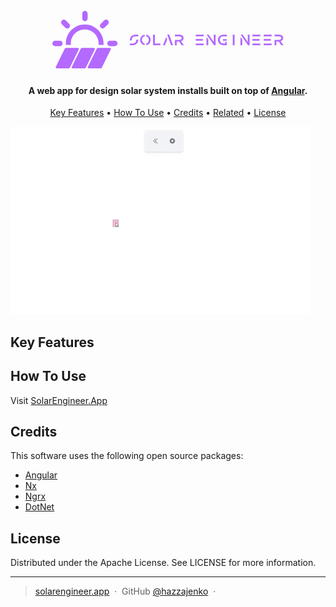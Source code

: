 
<h1 align="center">
  <br>
<svg class="prefix__css-1j8o68f" height="92.016" width="369.769">
	<path
		d="M77.355 20.723l5.474-5.46c1.628-1.643 4.495-1.655 6.138 0a4.338 4.338 0 010 6.139l-5.472 5.469a4.311 4.311 0 01-3.07 1.275 4.361 4.361 0 01-3.112-1.318 4.306 4.306 0 01-1.24-3.049 4.321 4.321 0 011.282-3.056zM47.775 4.344c0-2.4 1.946-4.344 4.331-4.344a4.344 4.344 0 014.349 4.344v7.731a4.344 4.344 0 01-4.349 4.341 4.341 4.341 0 01-4.33-4.34V4.343zm4 17.46c16.666 0 30.178 13.519 30.178 30.178 0 .808-.058 1.608-.109 2.408h-7.99c.1-.79.157-1.6.157-2.408 0-12.25-9.968-22.222-22.235-22.222-12.258 0-22.21 9.973-22.21 22.222 0 .808.05 1.618.137 2.408h-7.99c-.053-.8-.096-1.6-.096-2.408 0-16.66 13.513-30.178 30.158-30.178zm-36.512-6.543c1.642-1.665 4.517-1.642 6.147.014l5.46 5.477a4.21 4.21 0 011.275 3.015 4.304 4.304 0 01-1.274 3.112 4.267 4.267 0 01-3.07 1.266 4.316 4.316 0 01-3.07-1.266l-5.468-5.478A4.235 4.235 0 0114 18.35a4.32 4.32 0 011.263-3.09zM0 52.111a4.34 4.34 0 014.33-4.336h7.74a4.344 4.344 0 014.35 4.336 4.356 4.356 0 01-4.35 4.354H4.332C1.946 56.465 0 54.507 0 52.111zm26.15 39.905H7.134c-.628 0-1.21-.327-1.548-.854a1.8 1.8 0 01-.06-1.737l14.426-29.176a1.809 1.809 0 011.62-1.002H40.59c.622 0 1.21.31 1.53.85.336.533.372 1.19.078 1.741l-14.42 29.171c-.3.62-.937 1.007-1.628 1.007zm25.611 0H32.728a1.792 1.792 0 01-1.52-.854 1.769 1.769 0 01-.087-1.737l14.44-29.176a1.792 1.792 0 011.616-1.002h19.015c.64 0 1.21.31 1.548.85.32.533.354 1.19.073 1.741l-14.44 29.171a1.77 1.77 0 01-1.612 1.007zm41.662-30.178l-14.44 29.171a1.805 1.805 0 01-1.627 1.007h-19.01c-.637 0-1.21-.33-1.543-.855-.33-.519-.359-1.2-.077-1.738l14.431-29.174a1.809 1.809 0 011.63-1.003h19.01c.63 0 1.202.31 1.54.85a1.84 1.84 0 01.086 1.742zm6.472-5.373h-7.753c-2.387 0-4.339-1.958-4.339-4.354a4.346 4.346 0 014.34-4.336h7.752a4.34 4.34 0 014.336 4.336c0 2.396-1.945 4.354-4.336 4.354z"
		xmlns="http://www.w3.org/2000/svg" fill="#b469ff" />
	<path
		d="M132.923 38.035c-1.298 0-2.502.213-3.612.638a8.721 8.721 0 00-2.832 1.77c-.78.708-1.393 1.605-1.842 2.691a8.887 8.887 0 00-.637 3.01v1.062h3.116v-1.062c.047-.803.177-1.452.39-1.948a6.258 6.258 0 011.168-1.84c.59-.544 1.204-.945 1.841-1.205.732-.283 1.535-.424 2.408-.424h4.461v-2.692h-4.461zm1.346 7.967v.673h.035a7.296 7.296 0 01-.425 2.09c-.307.73-.696 1.333-1.168 1.805-.52.52-1.133.92-1.842 1.204-.731.283-1.534.425-2.407.425H124v2.69h4.462c1.298 0 2.502-.212 3.611-.637a8.721 8.721 0 002.833-1.77c.826-.826 1.44-1.723 1.841-2.691.425-.944.638-1.983.638-3.116v-.673h-3.116zm13.349 6.197a4.43 4.43 0 01-.992-.319 5.417 5.417 0 01-1.735-1.274c-.472-.496-.85-1.11-1.133-1.842a6.627 6.627 0 01-.39-2.23v-.178c0-.779.13-1.534.39-2.266.307-.755.685-1.357 1.133-1.805a4.653 4.653 0 011.7-1.24c.401-.189.743-.307 1.027-.354v-2.655c-.827.118-1.558.318-2.196.601-1.038.449-1.924 1.05-2.655 1.806s-1.31 1.653-1.735 2.691-.638 2.125-.638 3.258v.177a8.35 8.35 0 00.638 3.258 7.32 7.32 0 001.7 2.655 7.916 7.916 0 002.655 1.806c.637.283 1.38.484 2.23.602v-2.691zm9.63-5.736v-.106a8.35 8.35 0 00-.637-3.258 8.38 8.38 0 00-1.735-2.691c-.708-.755-1.581-1.346-2.62-1.77-.59-.284-1.31-.484-2.16-.602v2.69l.425.142c.212.071.378.13.496.177.66.307 1.239.732 1.735 1.275.472.496.85 1.11 1.133 1.841.26.732.39 1.476.39 2.231v.177c0 .779-.13 1.534-.39 2.266-.307.755-.685 1.357-1.133 1.806a4.653 4.653 0 01-1.7 1.24 4.549 4.549 0 01-.956.318v2.691a7.987 7.987 0 002.125-.602c.967-.401 1.853-1.003 2.655-1.806.78-.826 1.358-1.723 1.735-2.69a8.522 8.522 0 00.638-3.258v-.071zm3.825-8.428h2.903V52.2h8.852v2.69h-11.756V38.036zM189.93 54.89h3.187L186.956 38h-3.222l3.576 10.092zm-13.03 0h3.116l3.682-8.994-1.522-4.036zm33.46 0l-4.567-6.374a8.668 8.668 0 001.629-.673c.52-.33.944-.696 1.275-1.097a4.24 4.24 0 00.814-1.452c.213-.566.319-1.204.319-1.912 0-.826-.142-1.57-.425-2.23a4.733 4.733 0 00-1.24-1.665c-.519-.448-1.18-.803-1.982-1.062a8.69 8.69 0 00-2.62-.39h-7.507v2.691h7.259c1.109 0 1.97.236 2.584.709s.92 1.18.92 2.124c0 .873-.306 1.558-.92 2.054-.613.52-1.463.779-2.55.779h-7.293v8.498h2.939v-5.878h3.717l4.143 5.878h3.506zm19.05-16.855h12.606v2.692h-12.605v-2.692zm0 14.164h12.57v2.69h-12.57V52.2zm0-7.153h11.367v2.656H229.41v-2.656zm17.103 9.844h2.939v-9.03l-2.94-4.142V54.89zm11.756-16.855v11.65l-8.321-11.65h-3.187L258.73 54.89h2.443V38.035h-2.903zm14.552 9.738h6.268v-2.62h-6.268v2.62zm6.268 2.054h-2.62v2.407h-2.586c-.897 0-1.7-.141-2.407-.424a5.35 5.35 0 01-1.877-1.169 6.257 6.257 0 01-1.168-1.841c-.284-.661-.425-1.428-.425-2.302 0-.826.141-1.593.425-2.301.306-.756.696-1.37 1.168-1.841a5.781 5.781 0 011.877-1.24c.708-.283 1.51-.425 2.408-.425l5.169.036v-2.691l-5.17-.036c-1.321 0-2.537.213-3.647.638a8.721 8.721 0 00-2.832 1.77 8.747 8.747 0 00-1.877 2.691c-.425 1.015-.637 2.125-.637 3.329s.212 2.325.637 3.363c.472 1.086 1.098 1.983 1.877 2.691.708.709 1.652 1.31 2.832 1.806 1.133.425 2.35.638 3.647.638h5.205v-5.1zm12.499-4.78V38h-2.975v16.925h2.975v-9.879zm9.312 9.843h2.939v-9.03l-2.939-4.142V54.89zm11.756-16.855v11.65l-8.321-11.65h-3.187l11.968 16.855h2.443V38.035h-2.903zm7.4 0h12.606v2.692h-12.606v-2.692zm0 14.164h12.57v2.69h-12.57V52.2zm0-7.153h11.366v2.656h-11.366v-2.656zm18.13-7.01h12.605v2.69h-12.606v-2.69zm0 14.163h12.569v2.69h-12.57V52.2zm0-7.153h11.365v2.656h-11.366v-2.656zm31.583 9.844l-4.567-6.374a8.668 8.668 0 001.628-.673c.52-.33.945-.696 1.275-1.097a4.24 4.24 0 00.814-1.452c.213-.566.32-1.204.32-1.912 0-.826-.142-1.57-.426-2.23a4.733 4.733 0 00-1.239-1.665c-.52-.448-1.18-.803-1.983-1.062a8.69 8.69 0 00-2.62-.39h-7.507v2.691h7.259c1.11 0 1.97.236 2.585.709s.92 1.18.92 2.124c0 .873-.307 1.558-.92 2.054-.614.52-1.464.779-2.55.779h-7.294v8.498h2.939v-5.878h3.718l4.143 5.878h3.505z"
		fill="#b469ff" />
</svg>
  <!-- <br>
  Markdownify
  <br> -->
</h1>

<h4 align="center">A web app for design solar system installs built on top of <a href="https://angular.io/" target="_blank">Angular</a>.</h4>


<!-- <h4 align="center">A minimal Markdown Editor desktop app built on top of <a href="http://electron.atom.io" target="_blank">Electron</a>.</h4> -->

<p align="center">
  <!-- <a href="https://badge.fury.io/js/electron-markdownify">
    <img src="https://badge.fury.io/js/electron-markdownify.svg"
         alt="Gitter">
  </a>
  <a href="https://gitter.im/amitmerchant1990/electron-markdownify"><img src="https://badges.gitter.im/amitmerchant1990/electron-markdownify.svg"></a>
  <a href="https://saythanks.io/to/bullredeyes@gmail.com">
      <img src="https://img.shields.io/badge/SayThanks.io-%E2%98%BC-1EAEDB.svg">
  </a>
  <a href="https://www.paypal.me/AmitMerchant">
    <img src="https://img.shields.io/badge/$-donate-ff69b4.svg?maxAge=2592000&amp;style=flat">
  </a> -->
</p>

<p align="center">
  <a href="#key-features">Key Features</a> •
  <a href="#how-to-use">How To Use</a> •
  <!-- <a href="#download">Download</a> • -->
  <a href="#credits">Credits</a> •
  <a href="#related">Related</a> •
  <a href="#license">License</a>
</p>
<!-- img/solar-engineer.gif -->
<!-- /Hazzajenko/Solar-Enginner/blob/main/img/solar-engineer.gif -->
<!-- ![plot](./directory_1/directory_2/.../directory_n/plot.png) -->


![screenshot](./img/solar-engineer.gif)


<!-- ![screenshot](https://github.com/Hazzajenko/Solar-Enginner/main/img/solar-engineer.gif)
img/solar-engineer.gif
/Hazzajenko/Solar-Enginner/blob/main/img/solar-engineer.gif

![screenshot](https://raw.githubusercontent.com/amitmerchant1990/electron-markdownify/master/app/img/markdownify.gif) -->

## Key Features

<!-- * LivePreview - Make changes, See changes
  - Instantly see what your Markdown documents look like in HTML as you create them.
* Sync Scrolling
  - While you type, LivePreview will automatically scroll to the current location you're editing.
* GitHub Flavored Markdown
* Syntax highlighting
* [KaTeX](https://khan.github.io/KaTeX/) Support
* Dark/Light mode
* Toolbar for basic Markdown formatting
* Supports multiple cursors
* Save the Markdown preview as PDF
* Emoji support in preview :tada:
* App will keep alive in tray for quick usage
* Full screen mode
  - Write distraction free.
* Cross platform
  - Windows, macOS and Linux ready. -->

## How To Use

Visit <a href="https://solarengineer.app/" target="_blank">SolarEngineer.App</a>

<!-- To clone and run this application, you'll need [Git](https://git-scm.com) and [Node.js](https://nodejs.org/en/download/) (which comes with [npm](http://npmjs.com)) installed on your computer. From your command line:

```bash
# Clone this repository
$ git clone https://github.com/amitmerchant1990/electron-markdownify

# Go into the repository
$ cd electron-markdownify

# Install dependencies
$ npm install

# Run the app
$ npm start
```

> **Note**
> If you're using Linux Bash for Windows, [see this guide](https://www.howtogeek.com/261575/how-to-run-graphical-linux-desktop-applications-from-windows-10s-bash-shell/) or use `node` from the command prompt. -->


<!-- ## Download

You can [download](https://github.com/amitmerchant1990/electron-markdownify/releases/tag/v1.2.0) the latest installable version of Markdownify for Windows, macOS and Linux.

## Emailware

Markdownify is an [emailware](https://en.wiktionary.org/wiki/emailware). Meaning, if you liked using this app or it has helped you in any way, I'd like you send me an email at <bullredeyes@gmail.com> about anything you'd want to say about this software. I'd really appreciate it! -->

## Credits

This software uses the following open source packages:

- [Angular](https://angular.io/)
- [Nx](https://nx.dev/)
- [Ngrx](https://ngrx.io/)
- [DotNet](https://dotnet.microsoft.com/en-us/)
<!-- - [Node.js](https://nodejs.org/) -->
<!-- - [Electron](http://electron.atom.io/) -->
<!-- - [Marked - a markdown parser](https://github.com/chjj/marked) -->
<!-- - [showdown](http://showdownjs.github.io/showdown/) -->
<!-- - [CodeMirror](http://codemirror.net/) -->
<!-- - Emojis are taken from [here](https://github.com/arvida/emoji-cheat-sheet.com) -->
<!-- - [highlight.js](https://highlightjs.org/) -->

<!-- ## Related

[markdownify-web](https://github.com/amitmerchant1990/markdownify-web) - Web version of Markdownify -->
<!--
## Support

<a href="https://www.buymeacoffee.com/5Zn8Xh3l9" target="_blank"><img src="https://www.buymeacoffee.com/assets/img/custom_images/purple_img.png" alt="Buy Me A Coffee" style="height: 41px !important;width: 174px !important;box-shadow: 0px 3px 2px 0px rgba(190, 190, 190, 0.5) !important;-webkit-box-shadow: 0px 3px 2px 0px rgba(190, 190, 190, 0.5) !important;" ></a>

<p>Or</p>

<a href="https://www.patreon.com/amitmerchant">
	<img src="https://c5.patreon.com/external/logo/become_a_patron_button@2x.png" width="160">
</a>

## You may also like...

- [Pomolectron](https://github.com/amitmerchant1990/pomolectron) - A pomodoro app
- [Correo](https://github.com/amitmerchant1990/correo) - A menubar/taskbar Gmail App for Windows and macOS -->

## License

<!-- Apache -->
Distributed under the Apache License. See LICENSE for more information.

---

> [solarengineer.app](https://solarengineer.app) &nbsp;&middot;&nbsp;
> GitHub [@hazzajenko](https://github.com/Hazzajenko) &nbsp;&middot;&nbsp;
<!-- > Twitter [@amit_merchant](https://twitter.com/amit_merchant) -->


